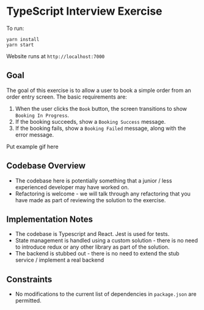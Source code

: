 # TypeScript Interview Exercise

To run: 
```
yarn install
yarn start
```

Website runs at `http://localhost:7000`

## Goal
The goal of this exercise is to allow a user to book a simple order from an order entry screen. The basic requirements are:

1. When the user clicks the `Book` button, the screen transitions to show `Booking In Progress`.
1. If the booking succeeds, show a `Booking Success` message.
1. If the booking fails, show a `Booking Failed` message, along with the error message.

Put example gif here

## Codebase Overview
* The codebase here is potentially something that a junior / less experienced developer may have worked on. 
* Refactoring is welcome - we will talk through any refactoring that you have made as part of reviewing the solution to the exercise.

## Implementation Notes

* The codebase is Typescript and React. Jest is used for tests.
* State management is handled using a custom solution - there is no need to introduce redux or any other library as part of the solution.
* The backend is stubbed out - there is no need to extend the stub service / implement a real backend

## Constraints
* No modifications to the current list of dependencies in `package.json` are permitted.
